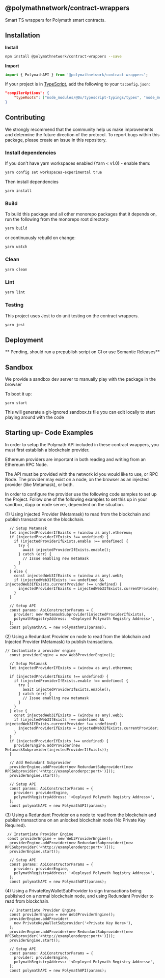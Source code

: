 ## @polymathnetwork/contract-wrappers

Smart TS wrappers for Polymath smart contracts.

## Installation

**Install**

```bash
npm install @polymathnetwork/contract-wrappers --save
```

**Import**

```javascript
import { PolymathAPI } from '@polymathnetwork/contract-wrappers';
```

If your project is in [TypeScript](https://www.typescriptlang.org/), add the following to your `tsconfig.json`:

```json
"compilerOptions": {
    "typeRoots": ["node_modules/@0x/typescript-typings/types", "node_modules/@types"],
}
```

## Contributing

We strongly recommend that the community help us make improvements and determine the future direction of the protocol. To report bugs within this package, please create an issue in this repository.

### Install dependencies

If you don't have yarn workspaces enabled (Yarn < v1.0) - enable them:

```bash
yarn config set workspaces-experimental true
```

Then install dependencies

```bash
yarn install
```

### Build

To build this package and all other monorepo packages that it depends on, run the following from the monorepo root directory:

```bash
yarn build
```

or continuously rebuild on change:

```bash
yarn watch
```

### Clean

```bash
yarn clean
```

### Lint

```bash
yarn lint
```

### Testing

This project uses Jest to do unit testing on the contract wrappers.

```bash
yarn jest
```

## Deployment

** Pending, should run a prepublish script on CI or use Semantic Releases**

## Sandbox

We provide a sandbox dev server to manually play with the package in the browser

To boot it up:

```
yarn start
```

This will generate a git-ignored sandbox.ts file you can edit locally
to start playing around with the code

## Starting up- Code Examples

In order to setup the Polymath API included in these contract wrappers, you must first establish a blockchain provider.

Ethereum providers are important in both reading and writing from an Ethereum RPC Node.

The API must be provided with the network id you would like to use, or RPC Node. The provider may exist on a node, on the browser as an injected provider (like Metamask), or both.

In order to configure the provider use the following code samples to set up the Project. Follow one of the following examples to set this up in your sandbox, dapp or node server, dependent on the situation.

(1) Using Injected Provider (Metamask) to read from the blockchain and publish transactions on the blockchain.

```
  // Setup Metamask
  let injectedProviderIfExists = (window as any).ethereum;
  if (injectedProviderIfExists !== undefined) {
    if (injectedProviderIfExists.enable !== undefined) {
      try {
        await injectedProviderIfExists.enable();
      } catch (err) {
        // Issue enabling new metamask
      }
    }
  } else {
    const injectedWeb3IfExists = (window as any).web3;
    if (injectedWeb3IfExists !== undefined && injectedWeb3IfExists.currentProvider !== undefined) {
      injectedProviderIfExists = injectedWeb3IfExists.currentProvider;
    }
  }

  // Setup API
  const params: ApiConstructorParams = {
    provider: new MetamaskSubprovider(injectedProviderIfExists),
    polymathRegistryAddress: '<Deployed Polymath Registry Address>',
  };
  const polymathAPI = new PolymathAPI(params);
```

(2) Using a Redundant Provider on node to read from the blokchain and Injected Provider (Metamask) to publish transactions.

```
// Instantiate a provider engine
  const providerEngine = new Web3ProviderEngine();

  // Setup Metamask
  let injectedProviderIfExists = (window as any).ethereum;

  if (injectedProviderIfExists !== undefined) {
    if (injectedProviderIfExists.enable !== undefined) {
      try {
        await injectedProviderIfExists.enable();
      } catch (err) {
        // Issue enabling new metamask
      }
    }
  } else {
    const injectedWeb3IfExists = (window as any).web3;
    if (injectedWeb3IfExists !== undefined && injectedWeb3IfExists.currentProvider !== undefined) {
      injectedProviderIfExists = injectedWeb3IfExists.currentProvider;
    }
  }
  if (injectedProviderIfExists !== undefined) {
    providerEngine.addProvider(new MetamaskSubprovider(injectedProviderIfExists));
  }

  // Add Redundant Subprovider
  providerEngine.addProvider(new RedundantSubprovider([new RPCSubprovider('<http://examplenoderpc:port>')]));
  providerEngine.start();

  // Setup API
  const params: ApiConstructorParams = {
    provider: providerEngine,
    polymathRegistryAddress: '<Deployed Polymath Registry Address>',
  };
  const polymathAPI = new PolymathAPI(params);
```

(3) Using a Redundant Provider on a node to read from the blockchain and publish transactions on an unlocked blockchain node (No Private Key Required).

```
 // Instantiate Provider Engine
 const providerEngine = new Web3ProviderEngine();
  providerEngine.addProvider(new RedundantSubprovider([new RPCSubprovider('<http://examplenoderpc:port>')]));
  providerEngine.start();

  // Setup API
  const params: ApiConstructorParams = {
    provider: providerEngine,
    polymathRegistryAddress: '<Deployed Polymath Registry Address>',
  };
  const polymathAPI = new PolymathAPI(params);

```

(4) Using a PrivateKeyWalletSubProvider to sign transactions being published on a normal blockchain node, and using Redundant Provider to read from blockchain.

```
  // Instantiate Provider Engine
  const providerEngine = new Web3ProviderEngine();
  providerEngine.addProvider(
    new PrivateKeyWalletSubprovider('<Private Key Here>'),
  );
  providerEngine.addProvider(new RedundantSubprovider([new RPCSubprovider('<http://examplenoderpc:port>')]));
  providerEngine.start();

  // Setup API
  const params: ApiConstructorParams = {
    provider: providerEngine,
    polymathRegistryAddress: '<Deployed Polymath Registry Address>',
  };
  const polymathAPI = new PolymathAPI(params);

```
